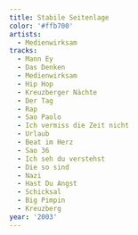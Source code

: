 ```yaml
---
title: Stabile Seitenlage
color: '#ffb700'
artists:
  - Medienwirksam
tracks:
  - Mann Ey
  - Das Denken
  - Medienwirksam
  - Hip Hop
  - Kreuzberger Nächte
  - Der Tag
  - Rap
  - Sao Paolo
  - Ich vermiss die Zeit nicht
  - Urlaub
  - Beat im Herz
  - Sao 36
  - Ich seh du verstehst
  - Die so sind
  - Nazi
  - Hast Du Angst
  - Schicksal
  - Big Pimpin
  - Kreuzberg
year: '2003'
---
```


